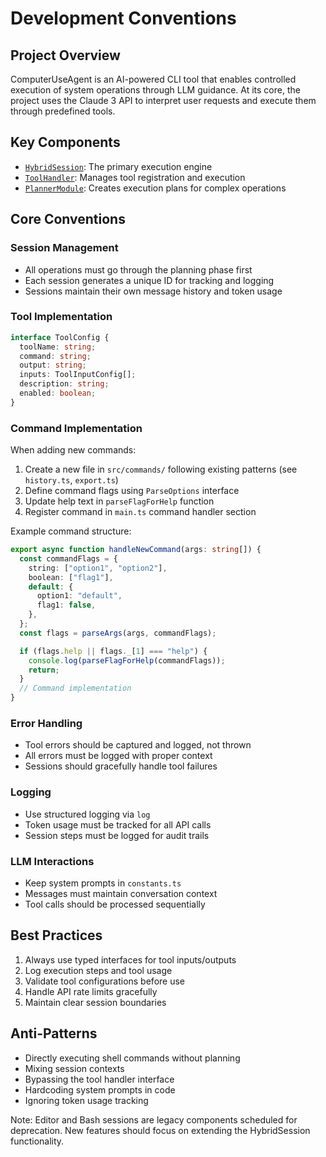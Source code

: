 # Development Conventions

## Project Overview

ComputerUseAgent is an AI-powered CLI tool that enables controlled execution of
system operations through LLM guidance. At its core, the project uses the Claude
3 API to interpret user requests and execute them through predefined tools.

## Key Components

- [`HybridSession`](src/modules/hybrid/hybrid_session.ts): The primary execution
  engine
- [`ToolHandler`](src/utils/tool_handler.ts): Manages tool registration and
  execution
- [`PlannerModule`](src/modules/planner/planner.ts): Creates execution plans for
  complex operations

## Core Conventions

### Session Management

- All operations must go through the planning phase first
- Each session generates a unique ID for tracking and logging
- Sessions maintain their own message history and token usage

### Tool Implementation

```typescript
interface ToolConfig {
  toolName: string;
  command: string;
  output: string;
  inputs: ToolInputConfig[];
  description: string;
  enabled: boolean;
}
```

### Command Implementation

When adding new commands:

1. Create a new file in `src/commands/` following existing patterns (see
   `history.ts`, `export.ts`)
2. Define command flags using `ParseOptions` interface
3. Update help text in `parseFlagForHelp` function
4. Register command in `main.ts` command handler section

Example command structure:

```typescript
export async function handleNewCommand(args: string[]) {
  const commandFlags = {
    string: ["option1", "option2"],
    boolean: ["flag1"],
    default: {
      option1: "default",
      flag1: false,
    },
  };
  const flags = parseArgs(args, commandFlags);

  if (flags.help || flags._[1] === "help") {
    console.log(parseFlagForHelp(commandFlags));
    return;
  }
  // Command implementation
}
```

### Error Handling

- Tool errors should be captured and logged, not thrown
- All errors must be logged with proper context
- Sessions should gracefully handle tool failures

### Logging

- Use structured logging via `log`
- Token usage must be tracked for all API calls
- Session steps must be logged for audit trails


### LLM Interactions

- Keep system prompts in `constants.ts`
- Messages must maintain conversation context
- Tool calls should be processed sequentially

## Best Practices

1. Always use typed interfaces for tool inputs/outputs
2. Log execution steps and tool usage
3. Validate tool configurations before use
4. Handle API rate limits gracefully
5. Maintain clear session boundaries

## Anti-Patterns

- Directly executing shell commands without planning
- Mixing session contexts
- Bypassing the tool handler interface
- Hardcoding system prompts in code
- Ignoring token usage tracking

Note: Editor and Bash sessions are legacy components scheduled for deprecation.
New features should focus on extending the HybridSession functionality.
